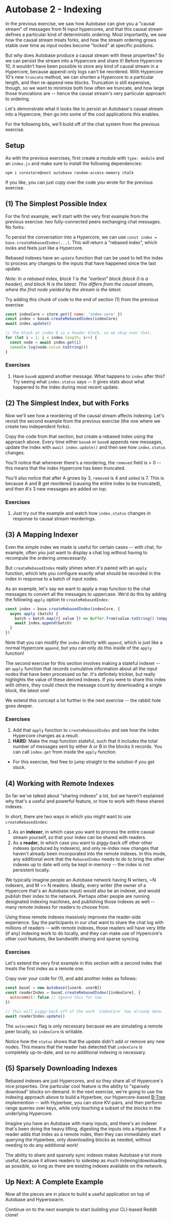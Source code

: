 # Autobase 2 - Indexing

In the previous exercise, we saw how Autobase can give you a "causal stream" of messages from N input hypercores, and that this causal stream defines a particular kind of deterministic ordering. Most importantly, we saw how the causal stream treats forks, and how the stream ordering grows stable over time as input nodes become "locked" at specific positions.

But why does Autobase produce a causal stream with these properties? So we can persist the stream into a Hypercore and share it! Before Hypercore 10, it wouldn't have been possible to store any kind of causal stream in a Hypercore, because append-only logs can't be reordered. With Hypercore 10's new `truncate` method, we can shorten a Hypercore to a particular length, and then re-append new blocks. Truncation is still expensive, though, so we want to minimize both how often we truncate, and how large those truncations are -- hence the causal stream's very particular approach to ordering.

Let's demonstrate what it looks like to persist an Autobase's causal stream into a Hypercore, then go into some of the cool applications this enables.

For the following bits, we'll build off of the chat system from the previous exercise.

## Setup

As with the previous exercises, first create a module with `type: module` and an `index.js` and make sure to install the following dependencies:
```
npm i corestore@next autobase random-access-memory chalk
```

If you like, you can just copy over the code you wrote for the previous exercise.

## (1) The Simplest Possible Index

For the first example, we'll start with the very first example from the previous exercise: two fully-connected peers exchanging chat messages. No forks. 

To persist the conversation into a Hypercore, we can use `const index = base.createRebasedIndex(...)`. This will return a "rebased index", which looks and feels just like a Hypercore.

Rebased indexes have an `update` function that can be used to tell the index to process any changes to the inputs that have happened since the last update.

*Note: In a rebased index, block 1 is the "earliest" block (block 0 is a header), and block N is the latest. This differs from the causal stream, where the first node yielded by the stream is the latest.*

Try adding this chunk of code to the end of section (1) from the previous exercise:
```js
const indexCore = store.get({ name: 'index-core' })
const index = baseA.createRebasedIndex(indexCore)
await index.update()

// The block at index 0 is a header block, so we skip over that.
for (let i = 1; i < index.length; i++) {
  const node = await index.get(i)
  console.log(node.value.toString())
}
```

### Exercises
1. Have `baseB` append another message. What happens to `index` after this? Try seeing what `index.status` says -- it gives stats about what happened to the index during most recent update.

## (2) The Simplest Index, but with Forks

Now we'll see how a reordering of the causal stream affects indexing. Let's revisit the second example from the previous exercise (the one where we create two independent forks).

Copy the code from that section, but create a rebased index using the approach above. Every time either `baseA` or `baseB` appends new messages, update the index with `await index.update()` and then see how `index.status` changes. 

You'll notice that whenever there's a reordering, the `removed` field is > 0 -- this means that the index Hypercore has been truncated.

You'll also notice that after A grows by 3, `removed` is 4 and `added` is 7. This is because A and B get reordered (causing the entire index to be truncated), and then A's 3 new messages are added on top.

### Exercises
1. Just try out the example and watch how `index.status` changes in response to causal stream reorderings.

## (3) A Mapping Indexer

Even the simple index we made is useful for certain cases -- with chat, for example, often you just want to display a chat log without having to recompute the ordering unnecessarily.

But `createRebasedIndex` really shines when it's paired with an `apply` function, which lets you configure exactly what should be recorded in the index in response to a batch of input nodes.

As an example, let's say we want to apply a map function to the chat messages to convert all the messages to uppercase. We'd do this by adding the following `apply` option to `createRebasedIndex`:
```js
const index = base.createRebasedIndex(indexCore, {
  async apply (batch) {
    batch = batch.map(({ value }) => Buffer.from(value.toString().toUpperCase()))
    await index.append(batch)
  }
})
```

Note that you can modify the `index` directly with `append`, which is just like a normal Hypercore `append`, but you can only do this inside of the `apply` function!

The second exercise for this section involves making a stateful indexer -- an `apply` function that records cumulative information about all the input nodes that have been processed so far. It's definitely trickier, but really highlights the value of these derived indexes. If you were to share this index with others, they could check the message count by downloading a single block, the latest one!

We extend this concept a lot further in the next exercise -- the rabbit hole goes deeper.

### Exercises
1. Add that `apply` function to `createRebasedIndex` and see how the index Hypercore changes as a result.
2. __HARD__: Make the map function stateful, such that it includes the total number of messages sent by either A or B in the blocks it records. You can call `index.get` from inside the `apply` function.
  * For this exercise, feel free to jump straight to the solution if you get stuck.

## (4) Working with Remote Indexes

So far we've talked about "sharing indexes" a lot, but we haven't explained why that's a useful and powerful feature, or how to work with these shared indexes.

In short, there are two ways in which you might want to use `createRebasedIndex`:
1. As an __indexer__, in which case you want to process the entire causal stream yourself, so that your index can be shared with readers.
2. As a __reader__, in which case you want to piggy-back off other other indexes (produced by indexers), and only re-index new changes that haven't already been incorporated into the remote indexes. In this mode, any additional work that the `RebasedIndex` needs to do to bring the other indexes up to date will only be kept in memory -- the index is not persistent locally.

We typically imagine people an Autobase network having N writers, ~N indexers, and M >> N readers. Ideally, every writer (the owner of a Hypercore that's an Autobase input) would also be an indexer, and would publish their index to the network. Perhaps other people are running designated indexing machines, and publishing those indexes as well -- many remote indexes for readers to choose from.

Using these remote indexes massively improves the reader-side experience. Say the participants in our chat want to share the chat log with millions of readers -- with remote indexes, those readers will have very little (if any) indexing work to do locally, and they can make use of Hypercore's other cool features, like bandwidth sharing and sparse syncing.

### Exercises
Let's extend the very first example in this section with a second index that treats the first index as a remote one. 

Copy over your code for (1), and add another index as follows:
```js
const baseC = new Autobase([userA, userB]) 
const readerIndex = baseC.createRebasedIndex([indexCore], {
  autocommit: false // Ignore this for now
})

// This will piggy-back off of the work `indexCore` has already done.
await readerIndex.update()
```

The `autocommit` flag is only necessary because we are simulating a remote peer locally, so `indexCore` is writable.

Notice how the `status` shows that the update didn't add or remove any new nodes. This means that the reader has detected that `indexCore` is completely up-to-date, and so no additional indexing is necessary.

## (5) Sparsely Downloading Indexes

Rebased indexes are just Hypercores, and so they share all of Hypercore's nice properties. One particular cool feature is the ability to "sparsely download" blocks on-demand. In the next exercise, we're going to use the indexing approach above to build a Hyperbee, our Hypercore-based [B-Tree](https://en.wikipedia.org/wiki/B-tree) implemention -- with Hyperbee, you can store KV-pairs, and then perform range queries over keys, while only touching a subset of the blocks in the underlying Hypercore.

Imagine you have an Autobase with many inputs, and there's an indexer that's been doing the heavy lifting, digesting the inputs into a Hyperbee. If a reader adds that index as a remote index, then they can immediately start querying the Hyperbee, only downloading blocks as needed, without needing to do any additional work!

The ability to share and sparsely sync indexes makes Autobase a lot more useful, because it allows readers to sidestep as much indexing/downloading as possible, so long as there are existing indexes available on the network.

## Up Next: A Complete Example

Now all the pieces are in place to build a useful application on top of Autobase and Hyperswarm.

Continue on to the next example to start building your CLI-based Reddit clone!
